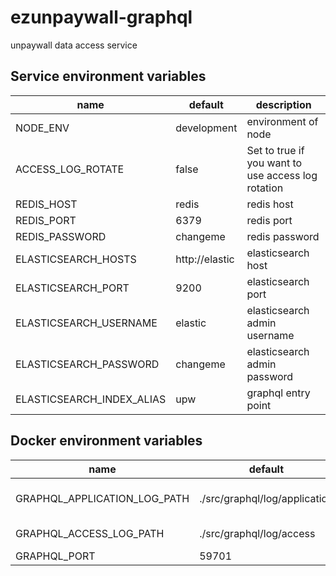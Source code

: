 # ezunpaywall-graphql

unpaywall data access service

## Service environment variables

| name | default | description |
| --- | --- | --- |
| NODE_ENV | development | environment of node |
| ACCESS_LOG_ROTATE | false | Set to true if you want to use access log rotation |
| REDIS_HOST | redis | redis host |
| REDIS_PORT | 6379 | redis port |
| REDIS_PASSWORD | changeme | redis password |
| ELASTICSEARCH_HOSTS | http://elastic | elasticsearch host |
| ELASTICSEARCH_PORT | 9200 | elasticsearch port |
| ELASTICSEARCH_USERNAME | elastic | elasticsearch admin username |
| ELASTICSEARCH_PASSWORD | changeme | elasticsearch admin password |
| ELASTICSEARCH_INDEX_ALIAS | upw | graphql entry point |

## Docker environment variables

| name | default | description |
| --- | --- | --- |
| GRAPHQL_APPLICATION_LOG_PATH | ./src/graphql/log/application | application output log path |
| GRAPHQL_ACCESS_LOG_PATH | ./src/graphql/log/access | access log output path |
| GRAPHQL_PORT | 59701 | output port |